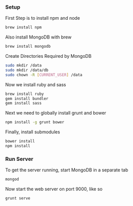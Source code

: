 ### Setup
First Step is to install npm and node
```bash
brew install npm
```
Also install MongoDB with brew
```bash
brew install mongodb
```
Create Directories Required by MongoDB
```bash
sudo mkdir /data
sudo mkdir /data/db
sudo chown -R [CURRENT_USER] /data
```

Now we install ruby and sass
```bash
brew install ruby
gem install bundler
gem install sass
```

Next we need to globally install grunt and bower
```bash
npm install -g grunt bower
```



Finally, install submodules
```bash
bower install
npm install
```


### Run Server
To get the server running, start MongoDB in a separate tab
```bash
mongod
```
Now start the web server on port 9000, like so
```bash
grunt serve
```
